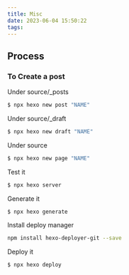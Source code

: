 ```yaml
---
title: Misc
date: 2023-06-04 15:50:22
tags:
---
```


## Process 
### To Create a post
Under source/_posts
``` bash
$ npx hexo new post "NAME"
```
Under source/_draft
``` bash
$ npx hexo new draft "NAME"
```
Under source
``` bash
$ npx hexo new page "NAME"
```

Test it
``` bash
$ npx hexo server
```

Generate it 
``` bash
$ npx hexo generate
```

Install deploy manager
``` bash
npm install hexo-deployer-git --save
```

Deploy it 
``` bash
$ npx hexo deploy
```
### 
